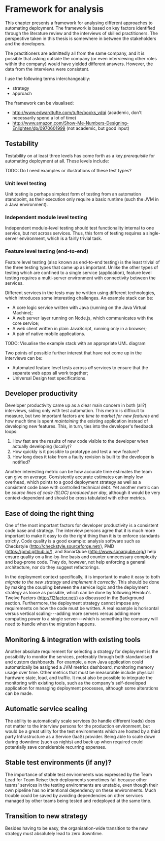 # Framework for analysis

This chapter presents a framework for analysing different approaches to automating deployment. The framework is based on key factors identified through the literature review and the interviews of skilled practitioners. The perspective taken in this thesis is somewhere in between the stakeholders and the developers.

The practitioners are admittedly all from the same company, and it is possible that asking outside the company (or even interviewing other roles within the company) would have yielded different answers. However, the data from the interviews were consistent.

I use the following terms interchangeably:

- strategy
- approach

The framework can be visualised:

- http://www.edwardtufte.com/tufte/books_vdqi (academic, don't necessarily spend a lot of time)
- http://www.amazon.com/Show-Me-Numbers-Designing-Enlighten/dp/0970601999 (not academic, but good input)

## Testability

Testability on at least three levels has come forth as a key _prerequisite_ for automating deployment at all. These levels include:

TODO: Do I need examples or illustrations of these test types?

### Unit level testing

Unit testing is perhaps simplest form of testing from an automation standpoint, as their execution only require a basic runtime (such the JVM in a Java environment).

### Independent module level testing

Independent module-level testing should test functionality internal to one service, but not across services. Thus, this form of testing requires a single-server environment, which is a fairly trivial task.

### Feature level testing (end-to-end)

Feature level testing (also known as end-to-end testing) is the least trivial of the three testing types that came up as important. Unlike the other types of testing which are confined to a single service (application), feature level testing requires a multi-server environment with connectivity between the services.

Different services in the tests may be written using different technologies, which introduces some interesting challenges. An example stack can be:

- A core logic service written with Java (running on the Java Virtual Machine);
- A web server layer running on Node.js, which communicates with the core service;
- A web client written in plain JavaScript, running only in a browser;
- A pair of native mobile applications.

TODO: Visualise the example stack with an appropriate UML diagram

Two points of possible further interest that have not come up in the interviews can be:

- Automated feature level tests across _all_ services to ensure that the separate web apps all work together;
- Universal Design test specifications.

## Developer productivity

Developer productivity came up as a clear main concern in both (all?) interviews, siding only with test automation. This metric is difficult to measure, but two important factors are _time to market for new features_ and how much time is spent _maintaining_ the existing application instead of developing new features. This, in turn, ties into the developer's feedback loops:

1. How fast are the results of new code visible to the developer when actually developing (locally)?
2. How quickly is it possible to prototype and test a new feature?
3. How long does it take from a faulty revision is built to the developer is notified?

Another interesting metric can be how accurate time estimates the team can give on average. Consistently accurate estimates can imply low overhead, which points to a good deployment strategy as well as a consistent code base with controlled technical debt. Yet another metric can be _source lines of code (SLOC) produced per day_, although it would be very context-dependent and should be cross tabulated with other metrics.

## Ease of doing the right thing

One of the most important factors for developer productivity is a consistent code base and strategy. The interview persons agree that it is much more important to make it easy to do the right thing than it is to enforce standards strictly. Code quality is a good example: analysis software such as Checkstyle (http://checkstyle.sourceforge.net/), PMD (https://pmd.github.io/), and SonarQube (http://www.sonarqube.org/) help ensure quality on a line-by-line basis and counter unnecessary complexity and bug-prone code. They do, however, not help enforcing a general architecture, nor do they suggest refactorings.

In the deployment context specifically, it is important to make it easy to both _migrate to the new strategy_ and _implement it correctly_. This should be done by making the coupling between the service logic and the deployment strategy as loose as possible, which can be done by following Heroku's Twelve Factors (http://12factor.net/) as discussed in the Background section. Furthermore, the deployment strategy cannot impose any requirements on how the code must be written. A real example is horisontal versus vertical scaling---adding more servers versus adding more computing power to a single server---which is something the company will need to handle when the migration happens.

## Monitoring &amp; integration with existing tools

Another absolute requirement for selecting a strategy for deployment is the possibility to monitor the services, preferably through both standardised and custom dashboards. For example, a new Java application could automatically be assigned a JVM metrics dashboard, monitoring memory usage over time. Other metrics that must be measurable include physical hardware state, load, and traffic. It must also be possible to integrate the monitoring with existing tools, such as the company's self-developed application for managing deployment processes, although some alterations can be made.

## Automatic service scaling

The ability to automatically scale services (to handle different loads) does not matter to the interview persons for the production environment, but would be a great utility for the test environments which are hosted by a third party Infrastructure as a Service (IaaS) provider. Being able to scale down during downtime (such as nights) and back up when required could potentially save considerable recurring expenses.

## Stable test environments (if any)?

The importance of stable test environments was expressed by the Team Lead for Team Reise: their deployments sometimes fail because other teams' services in the testing environments are unstable, even though their own pipeline has no intentional dependency on these environments. Much trouble could be saved by avoiding dependencies on other services managed by other teams being tested and redeployed at the same time.

## Transition to new strategy

Besides having to be easy, the organisation-wide transition to the new strategy must absolutely lead to zero downtime.

